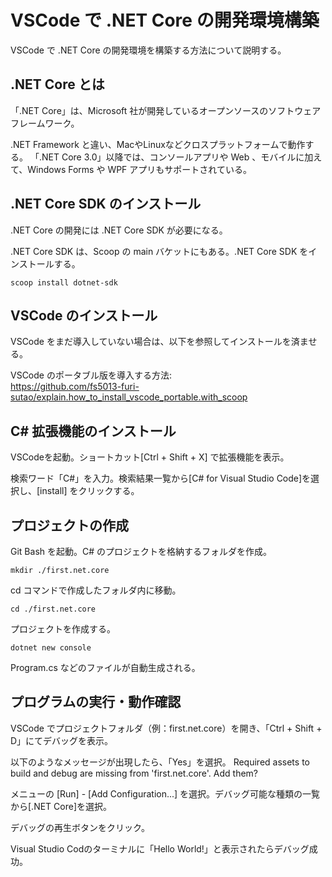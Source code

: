 # VSCode で .NET Core の開発環境構築
VSCode で .NET Core の開発環境を構築する方法について説明する。

## .NET Core とは
「.NET Core」は、Microsoft 社が開発しているオープンソースのソフトウェアフレームワーク。

.NET Framework と違い、MacやLinuxなどクロスプラットフォームで動作する。
「.NET Core 3.0」以降では、コンソールアプリや Web 、モバイルに加えて、Windows Forms や WPF アプリもサポートされている。

## .NET Core SDK のインストール
.NET Core の開発には .NET Core SDK が必要になる。

.NET Core SDK は、Scoop の main バケットにもある。.NET Core SDK をインストールする。
```cosole
scoop install dotnet-sdk
```

## VSCode のインストール
VSCode をまだ導入していない場合は、以下を参照してインストールを済ませる。

VSCode のポータブル版を導入する方法:  
https://github.com/fs5013-furi-sutao/explain.how_to_install_vscode_portable.with_scoop

## C# 拡張機能のインストール
VSCodeを起動。ショートカット[Ctrl + Shift + X] で拡張機能を表示。

検索ワード「C#」を入力。検索結果一覧から[C# for Visual Studio Code]を選択し、[install] をクリックする。

## プロジェクトの作成
Git Bash を起動。C# のプロジェクトを格納するフォルダを作成。
```console
mkdir ./first.net.core
```

cd コマンドで作成したフォルダ内に移動。
```console
cd ./first.net.core
```

プロジェクトを作成する。
```console
dotnet new console
```

Program.cs などのファイルが自動生成される。

## プログラムの実行・動作確認
VSCode でプロジェクトフォルダ（例：first.net.core）を開き、「Ctrl + Shift + D」にてデバッグを表示。

以下のようなメッセージが出現したら、「Yes」を選択。
Required assets to build and debug are missing from 'first.net.core'. Add them?

メニューの [Run] - [Add Configuration...] を選択。デバッグ可能な種類の一覧から[.NET Core]を選択。

デバッグの再生ボタンをクリック。

Visual Studio Codのターミナルに「Hello World!」と表示されたらデバッグ成功。
